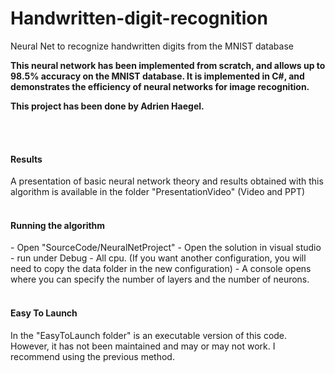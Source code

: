 # Handwritten-digit-recognition
Neural Net to recognize handwritten digits from the MNIST database 

<strong>This neural network has been implemented from scratch, and allows up to 98.5% accuracy on the MNIST database.
It is implemented in C#, and demonstrates the efficiency of neural networks for image recognition.</strong>
</br>

 <strong> This project has been done by Adrien Haegel.</strong>



</br>
 <br>
<h4>Results</h4>
A presentation of basic neural network theory and results obtained with this algorithm is available in the folder "PresentationVideo" (Video and PPT)

</br>
 <br>


<h4>Running the algorithm</h4>
- Open "SourceCode/NeuralNetProject"
- Open the solution in visual studio
- run under Debug - All cpu. (If you want another configuration, you will need to copy the data folder in the new configuration)
- A console opens where you can specify the number of layers and the number of neurons.

</br>
 <br>
<h4>Easy To Launch</h4>
In the "EasyToLaunch folder" is an executable version of this code. However, it has not been maintained and may or may not work. I recommend using the previous method.


